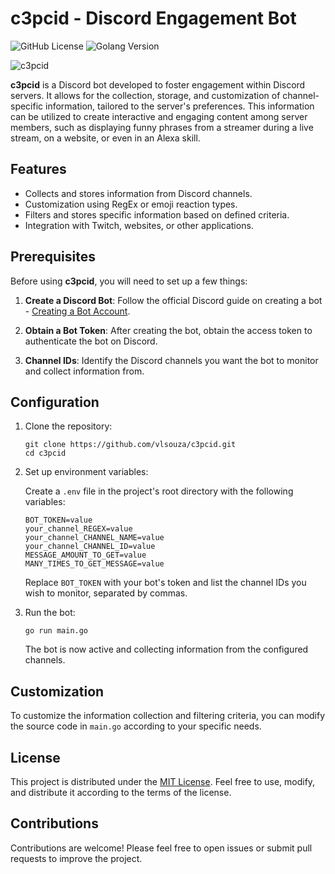 # c3pcid - Discord Engagement Bot

![GitHub License](https://img.shields.io/badge/license-MIT-blue.svg)
![Golang Version](https://img.shields.io/badge/golang-1.16-green.svg)

![c3pcid](https://static.wikia.nocookie.net/fantendo/images/d/d8/Raymond_NH_Icon.png/revision/latest?cb=20200501174158)


**c3pcid** is a Discord bot developed to foster engagement within Discord servers. It allows for the collection, storage, and customization of channel-specific information, tailored to the server's preferences. This information can be utilized to create interactive and engaging content among server members, such as displaying funny phrases from a streamer during a live stream, on a website, or even in an Alexa skill.

## Features

- Collects and stores information from Discord channels.
- Customization using RegEx or emoji reaction types.
- Filters and stores specific information based on defined criteria.
- Integration with Twitch, websites, or other applications.

## Prerequisites

Before using **c3pcid**, you will need to set up a few things:

1. **Create a Discord Bot**: Follow the official Discord guide on creating a bot - [Creating a Bot Account](https://discordpy.readthedocs.io/en/stable/discord.html).

2. **Obtain a Bot Token**: After creating the bot, obtain the access token to authenticate the bot on Discord.

3. **Channel IDs**: Identify the Discord channels you want the bot to monitor and collect information from.

## Configuration

1. Clone the repository:

   ```
   git clone https://github.com/vlsouza/c3pcid.git
   cd c3pcid
   ```

2. Set up environment variables:

   Create a `.env` file in the project's root directory with the following variables:

   ```
   BOT_TOKEN=value
   your_channel_REGEX=value
   your_channel_CHANNEL_NAME=value
   your_channel_CHANNEL_ID=value
   MESSAGE_AMOUNT_TO_GET=value
   MANY_TIMES_TO_GET_MESSAGE=value
   ```

   Replace `BOT_TOKEN` with your bot's token and list the channel IDs you wish to monitor, separated by commas.

3. Run the bot:

   ```
   go run main.go
   ```

   The bot is now active and collecting information from the configured channels.

## Customization

To customize the information collection and filtering criteria, you can modify the source code in `main.go` according to your specific needs.

## License

This project is distributed under the [MIT License](LICENSE). Feel free to use, modify, and distribute it according to the terms of the license.

## Contributions

Contributions are welcome! Please feel free to open issues or submit pull requests to improve the project.

